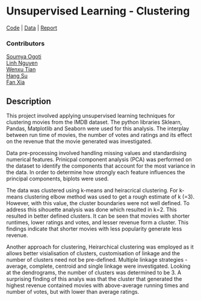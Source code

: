 # Unsupervised Learning - Clustering
[Code](https://github.com/SoumyaO/imdb-pca-clustering/tree/main/code) | [Data](https://github.com/SoumyaO/imdb-pca-clustering/tree/main/data) | [Report](https://github.com/SoumyaO/imdb-pca-clustering/blob/main/Report.pdf)

### Contributors
[Soumya Ogoti](https://github.com/SoumyaO)  
[Linh Nguyen](https://github.com/jill-data)  
[Wenxu Tian](https://github.com/Wayne599)  
[Hang Su](https://github.com/Hangbiob)  
[Fan Xia](https://github.com/FanXia1227)

## Description
This project involved applying unsupervised learning techniques for clustering movies from the IMDB dataset. The python libraries Sklearn, Pandas, Matplotlib and Seaborn were used for this analysis. The interplay between run time of movies, the number of votes and ratings and its effect on the revenue that the movie generated was investigated.

Data pre-processing involved handling missing values and standardising numerical features.
Prinicpal component analysis (PCA) was performed on the dataset to identify the components that account for the most variance in the data. In order to determine how strongly each feature influences the principal components, biplots were used.

The data was clustered using k-means and heiracrical clustering. For k-means clustering elbow method was used to get a rough estimate of k (=3). However, with this value, the cluster boundaries were not well defined. To address this sihouette analysis was done which resulted in k=2. This resulted in better defined clusters. It can be seen that movies with shorter runtimes, lower ratings and votes, and lesser revenue form a cluster. This findings indicate that shorter movies with less popularity generate less revenue.

Another approach for clustering, Heirarchical clustering was employed as it allows better visialisation of clusters, customisation of linkage and the number of clusters need not be pre-defined. Multiple linkage strategies - average, complete, centroid and single linkage were investigated. Looking at the dendrograms, the number of clusters was determined to be 3. A surprising finding of this analys was that the cluster that generated the highest revenue contained movies with above-average running times and number of votes, but with lower than average ratings. 
